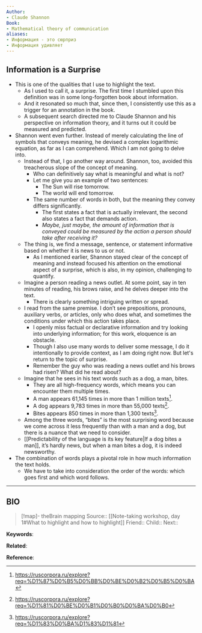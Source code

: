 ```yaml
---
Author: 
- Claude Shannon
Book: 
- Mathematical theory of communication
aliases:
- Информация - это сюрприз
- Информация удивляет
---
```

## Information is a Surprise

- This is one of the qualities that I use to highlight the text.
	- As I used to call it, a surprise. The first time I stumbled upon this definition was in some long-forgotten book about information.
	- And it resonated so much that, since then, I consistently use this as a trigger for an annotation in the book.
	- A subsequent search directed me to Claude Shannon and his perspective on information theory, and it turns out it could be measured and predicted.
- Shannon went even further. Instead of merely calculating the line of symbols that conveys meaning, he devised a complex logarithmic equation, as far as I can comprehend. Which I am not going to delve into.
	- Instead of that, I go another way around. Shannon, too, avoided this treacherous slope of the concept of meaning.
		- Who can definitively say what is meaningful and what is not?
		- Let me give you an example of two sentences:
			- The Sun will rise tomorrow.
			- The world will end tomorrow.
		- The same number of words in both, but the meaning they convey differs significantly.
			- The first states a fact that is actually irrelevant, the second also states a fact that demands action.
			- *Maybe, just maybe, the amount of information that is conveyed could be measured by the action a person should take after receiving it?*
	- The thing is, we find a message, sentence, or statement informative based on whether it is news to us or not.
		- As I mentioned earlier, Shannon stayed clear of the concept of meaning and instead focused his attention on the emotional aspect of a surprise, which is also, in my opinion, challenging to quantify.
	- Imagine a person reading a news outlet. At some point, say in ten minutes of reading, his brows raise, and he delves deeper into the text. 
		- There is clearly something intriguing written or spread.
	- I read from the same premise. I don’t see prepositions, pronouns, auxiliary verbs, or articles, only who does what, and sometimes the conditions under which this action takes place.
		- I openly miss factual or declarative information and try looking into underlying information; for this work, eloquence is an obstacle.
		- Though I also use many words to deliver some message, I do it intentionally to provide context, as I am doing right now. But let's return to the topic of surprise.
		- Remember the guy who was reading a news outlet and his brows had risen? What did he read about?
	- Imagine that he sees in his text words such as a dog, a man, bites.
		- They are all high-frequency words, which means you can encounter them multiple times.
		- A man appears 61,145 times in more than 1 million texts[^1].
		- A dog appears 9,783 times in more than 55,000 texts[^2].
		- Bites appears 850 times in more than 1,300 texts[^3].
	- Among the three words, “bites” is the most surprising word because we come across it less frequently than with a man and a dog, but there is a nuance that we need to consider.
	- [[Predictability of the language is its key feature|If a dog bites a man]], it’s hardly news, but when a man bites a dog, it is indeed newsworthy.
- The combination of words plays a pivotal role in how much information the text holds.
	- We have to take into consideration the order of the words: which goes first and which word follows.

***
## BIO
> [!map]- theBrain mapping
> Source:: [[Note-taking workshop, day 1#What to highlight and how to highlight]]
> Friend::
> Child::
> Next::

**Keywords**:

**Related**:

**Reference**: 

[^1]: https://ruscorpora.ru/explore?req=%D1%87%D0%B5%D0%BB%D0%BE%D0%B2%D0%B5%D0%BA
[^2]: https://ruscorpora.ru/explore?req=%D1%81%D0%BE%D0%B1%D0%B0%D0%BA%D0%B0
[^3]: https://ruscorpora.ru/explore?req=%D1%83%D0%BA%D1%83%D1%81